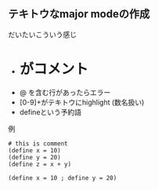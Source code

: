 ## テキトウなmajor modeの作成

だいたいこういう感じ

- # がコメント
- @ を含む行があったらエラー
- [0-9]+がテキトウにhighlight (数名扱い)
- defineという予約語

例

```
# this is comment
(define x = 10)
(define y = 20)
(define z = x + y)

(define x = 10 ; define y = 20)
```
